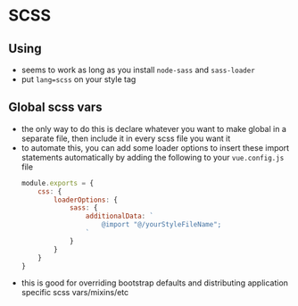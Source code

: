 # SCSS

## Using
- seems to work as long as you install `node-sass` and `sass-loader`
- put `lang=scss` on your style tag

## Global scss vars
- the only way to do this is declare whatever you want to make global in a separate file, then include it in every scss file you want it
- to automate this, you can add some loader options to insert these import statements automatically by adding the following to your `vue.config.js` file
    ```js
    module.exports = {
        css: {
            loaderOptions: {
                sass: {
                    additionalData: `
                        @import "@/yourStyleFileName";
                    `
                }
            }
        }
    }
    ```
- this is good for overriding bootstrap defaults and distributing application specific scss vars/mixins/etc